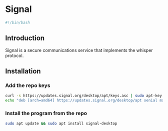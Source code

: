 # Signal

```bash
#!/bin/bash
```

## Introduction
Signal is a secure communications service that implements the whisper protocol.

## Installation
### Add the repo keys
```bash
curl -s https://updates.signal.org/desktop/apt/keys.asc | sudo apt-key add -
echo "deb [arch=amd64] https://updates.signal.org/desktop/apt xenial main" | sudo tee -a /etc/apt/sources.list.d/signal-xenial.list
```
### Install the program from the repo
```bash
sudo apt update && sudo apt install signal-desktop
```
